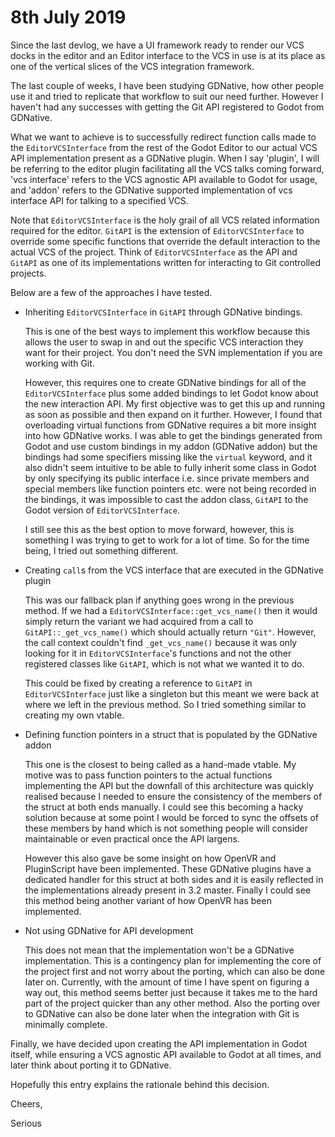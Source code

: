 # 8th July 2019

Since the last devlog, we have a UI framework ready to render our VCS docks in the editor and an Editor interface to the VCS in use is at its place as one of the vertical slices of the VCS integration framework.

The last couple of weeks, I have been studying GDNative, how other people use it and tried to replicate that workflow to suit our need further. However I haven't had any successes with getting the Git API registered to Godot from GDNative.

What we want to achieve is to successfully redirect function calls made to the `EditorVCSInterface` from the rest of the Godot Editor to our actual VCS API implementation present as a GDNative plugin. When I say 'plugin', I will be referring to the editor plugin facilitating all the VCS talks coming forward, 'vcs interface' refers to the VCS agnostic API available to Godot for usage, and 'addon' refers to the GDNative supported implementation of vcs interface API for talking to a specified VCS. 

Note that `EditorVCSInterface` is the holy grail of all VCS related information required for the editor. `GitAPI` is the extension of `EditorVCSInterface` to override some specific functions that override the default interaction to the actual VCS of the project. Think of `EditorVCSInterface` as the API and `GitAPI` as one of its implementations written for interacting to Git controlled projects.

Below are a few of the approaches I have tested.

* Inheriting `EditorVCSInterface` in `GitAPI` through GDNative bindings.
  
    This is one of the best ways to implement this workflow because this allows the user to swap in and out the specific VCS interaction they want for their project. You don't need the SVN implementation if you are working with Git.
    
    However, this requires one to create GDNative bindings for all of the `EditorVCSInterface` plus some added bindings to let Godot know about the new interaction API. My first objective was to get this up and running as soon as possible and then expand on it further. However, I found that overloading virtual functions from GDNative requires a bit more insight into how GDNative works. I was able to get the bindings generated from Godot and use custom bindings in my addon (GDNative addon) but the bindings had some specifiers missing like the `virtual` keyword, and it also didn't seem intuitive to be able to fully inherit some class in Godot by only specifying its public interface i.e. since private members and special members like function pointers etc. were not being recorded in the bindings, it was impossible to cast the addon class, `GitAPI` to the Godot version of `EditorVCSInterface`.
    
    I still see this as the best option to move forward, however, this is something I was trying to get to work for a lot of time. So for the time being, I tried out something different.

* Creating `call`s from the VCS interface that are executed in the GDNative plugin

    This was our fallback plan if anything goes wrong in the previous method. If we had a `EditorVCSInterface::get_vcs_name()` then it would simply return the variant we had acquired from a call to `GitAPI::_get_vcs_name()` which should actually return `"Git"`. However, the call context couldn't find `_get_vcs_name()` because it was only looking for it in `EditorVCSInterface`'s functions and not the other registered classes like `GitAPI`, which is not what we wanted it to do.
    
    This could be fixed by creating a reference to `GitAPI` in `EditorVCSInterface` just like a singleton but this meant we were back at where we left in the previous method. So I tried something similar to creating my own vtable.

* Defining function pointers in a struct that is populated by the GDNative addon

    This one is the closest to being called as a hand-made vtable. My motive was to pass function pointers to the actual functions implementing the API but the downfall of this architecture was quickly realised because I needed to ensure the consistency of the members of the struct at both ends manually. I could see this becoming a hacky solution because at some point I would be forced to sync the offsets of these members by hand which is not something people will consider maintainable or even practical once the API largens.

    However this also gave be some insight on how OpenVR and PluginScript have been implemented. These GDNative plugins have a dedicated handler for this struct at both sides and it is easily reflected in the implementations already present in 3.2 master. Finally I could see this method being another variant of how OpenVR has been implemented.
    
* Not using GDNative for API development

    This does not mean that the implementation won't be a GDNative implementation. This is a contingency plan for implementing the core of the project first and not worry about the porting, which can also be done later on. Currently, with the amount of time I have spent on figuring a way out, this method seems better just because it takes me to the hard part of the project quicker than any other method. Also the porting over to GDNative can also be done later when the integration with Git is minimally complete.
    
Finally, we have decided upon creating the API implementation in Godot itself, while ensuring a VCS agnostic API available to Godot at all times, and later think about porting it to GDNative.

Hopefully this entry explains the rationale behind this decision.

Cheers,

Serious
